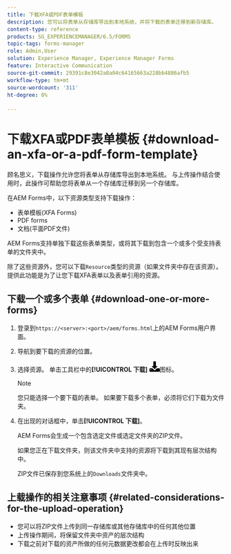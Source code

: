 ```yaml
---
title: 下载XFA或PDF表单模板
description: 您可以将表单从存储库导出到本地系统，并将下载的表单迁移到新存储库。
content-type: reference
products: SG_EXPERIENCEMANAGER/6.5/FORMS
topic-tags: forms-manager
role: Admin,User
solution: Experience Manager, Experience Manager Forms
feature: Interactive Communication
source-git-commit: 29391c8e3042a8a04c64165663a228bb4886afb5
workflow-type: tm+mt
source-wordcount: '311'
ht-degree: 0%

---
```


# 下载XFA或PDF表单模板 {#download-an-xfa-or-a-pdf-form-template}

顾名思义，下载操作允许您将表单从存储库导出到本地系统。 与上传操作结合使用时，此操作可帮助您将表单从一个存储库迁移到另一个存储库。

在AEM Forms中，以下资源类型支持下载操作：

* 表单模板(XFA Forms)
* PDF forms
* 文档(平面PDF文件)

AEM Forms支持单独下载这些表单类型，或将其下载到包含一个或多个受支持表单的文件夹中。

除了这些资源外，您可以下载`Resource`类型的资源（如果文件夹中存在该资源）。 提供此功能是为了让您下载XFA表单以及表单引用的资源。

## 下载一个或多个表单 {#download-one-or-more-forms}

1. 登录到`https://<server>:<port>/aem/forms.html`上的AEM Forms用户界面。

1. 导航到要下载的资源的位置。

1. 选择资源。 单击工具栏中的&#x200B;**[!UICONTROL 下载]** ![aem6forms_download](assets/aem6forms_download.png)图标。

   >[!NOTE]
   >
   >您只能选择一个要下载的表单。 如果要下载多个表单，必须将它们下载为文件夹。

1. 在出现的对话框中，单击&#x200B;**[!UICONTROL 下载]**。

   AEM Forms会生成一个包含选定文件或选定文件夹的ZIP文件。

   如果您正在下载文件夹，则该文件夹中支持的资源将下载到其现有层次结构中。

   ZIP文件已保存到您系统上的`Downloads`文件夹中。

## 上载操作的相关注意事项 {#related-considerations-for-the-upload-operation}

* 您可以将ZIP文件上传到同一存储库或其他存储库中的任何其他位置
* 上传操作期间，将保留文件夹中资产的层次结构
* 下载之前对下载的资产所做的任何元数据更改都会在上传时反映出来
